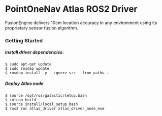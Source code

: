# PointOneNav Atlas ROS2 Driver

FusionEngine delivers 10cm location accuracy in any environment using its proprietary sensor fusion algorithm.

### Getting Started

##### Install driver dependencies:
```
$ sudo apt-get update
$ sudo rosdep update
$ rosdep install -y --ignore-src --from-paths .
```

##### Deploy Atlas node
```
$ source /opt/ros/galactic/setup.bash
$ colcon build
$ source install/local_setup.bash
$ ros2 run atlas_driver atlas_driver_node_exe
```
